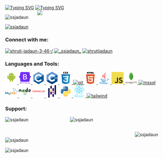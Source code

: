 [![Typing SVG](https://readme-typing-svg.demolab.com?font=Fira+Code&pause=1000&width=435&lines=Hey!+I'm+Shruti+Singh+Jadaun)](https://git.io/typing-svg)
[![Typing SVG](https://readme-typing-svg.demolab.com?font=Fira+Code&pause=1000&width=435&lines=I'm+a+FullStack+Developer+From+India)](https://git.io/typing-svg)
<img align="right" width="400" src="https://drive.google.com/file/d/11b3l4vgO1f76oPhZF4WTDvqWwVhMZDG9/view?usp=drive_link">

<p align="left"> <img src="https://komarev.com/ghpvc/?username=ssjadaun&label=Profile%20views&color=0e75b6&style=flat" alt="ssjadaun" /> </p>

<p align="left"> <a href="https://github.com/ryo-ma/github-profile-trophy"><img src="https://github-profile-trophy.vercel.app/?username=ssjadaun" alt="ssjadaun" /></a> </p>

<h3 align="left">Connect with me:</h3>
<p align="left">
<a href="https://linkedin.com/in/shruti-jadaun-3-46-/" target="blank"><img align="center" src="https://raw.githubusercontent.com/rahuldkjain/github-profile-readme-generator/master/src/images/icons/Social/linked-in-alt.svg" alt="shruti-jadaun-3-46-/" height="30" width="40" /></a>
<a href="https://instagram.com/_ssjadaun_" target="blank"><img align="center" src="https://raw.githubusercontent.com/rahuldkjain/github-profile-readme-generator/master/src/images/icons/Social/instagram.svg" alt="_ssjadaun_" height="30" width="40" /></a>
<a href="https://www.hackerrank.com/shrutijadaun" target="blank"><img align="center" src="https://raw.githubusercontent.com/rahuldkjain/github-profile-readme-generator/master/src/images/icons/Social/hackerrank.svg" alt="shrutijadaun" height="30" width="40" /></a>
</p>

<h3 align="left">Languages and Tools:</h3>
<p align="left"> <a href="https://developer.android.com" target="_blank" rel="noreferrer"> <img src="https://raw.githubusercontent.com/devicons/devicon/master/icons/android/android-original-wordmark.svg" alt="android" width="40" height="40"/> </a> <a href="https://getbootstrap.com" target="_blank" rel="noreferrer"> <img src="https://raw.githubusercontent.com/devicons/devicon/master/icons/bootstrap/bootstrap-plain-wordmark.svg" alt="bootstrap" width="40" height="40"/> </a> <a href="https://www.cprogramming.com/" target="_blank" rel="noreferrer"> <img src="https://raw.githubusercontent.com/devicons/devicon/master/icons/c/c-original.svg" alt="c" width="40" height="40"/> </a> <a href="https://www.w3schools.com/cpp/" target="_blank" rel="noreferrer"> <img src="https://raw.githubusercontent.com/devicons/devicon/master/icons/cplusplus/cplusplus-original.svg" alt="cplusplus" width="40" height="40"/> </a> <a href="https://www.w3schools.com/css/" target="_blank" rel="noreferrer"> <img src="https://raw.githubusercontent.com/devicons/devicon/master/icons/css3/css3-original-wordmark.svg" alt="css3" width="40" height="40"/> </a> <a href="https://git-scm.com/" target="_blank" rel="noreferrer"> <img src="https://www.vectorlogo.zone/logos/git-scm/git-scm-icon.svg" alt="git" width="40" height="40"/> </a> <a href="https://www.w3.org/html/" target="_blank" rel="noreferrer"> <img src="https://raw.githubusercontent.com/devicons/devicon/master/icons/html5/html5-original-wordmark.svg" alt="html5" width="40" height="40"/> </a> <a href="https://www.java.com" target="_blank" rel="noreferrer"> <img src="https://raw.githubusercontent.com/devicons/devicon/master/icons/java/java-original.svg" alt="java" width="40" height="40"/> </a> <a href="https://developer.mozilla.org/en-US/docs/Web/JavaScript" target="_blank" rel="noreferrer"> <img src="https://raw.githubusercontent.com/devicons/devicon/master/icons/javascript/javascript-original.svg" alt="javascript" width="40" height="40"/> </a> <a href="https://www.mongodb.com/" target="_blank" rel="noreferrer"> <img src="https://raw.githubusercontent.com/devicons/devicon/master/icons/mongodb/mongodb-original-wordmark.svg" alt="mongodb" width="40" height="40"/> </a> <a href="https://www.microsoft.com/en-us/sql-server" target="_blank" rel="noreferrer"> <img src="https://www.svgrepo.com/show/303229/microsoft-sql-server-logo.svg" alt="mssql" width="40" height="40"/> </a> <a href="https://www.mysql.com/" target="_blank" rel="noreferrer"> <img src="https://raw.githubusercontent.com/devicons/devicon/master/icons/mysql/mysql-original-wordmark.svg" alt="mysql" width="40" height="40"/> </a> <a href="https://nodejs.org" target="_blank" rel="noreferrer"> <img src="https://raw.githubusercontent.com/devicons/devicon/master/icons/nodejs/nodejs-original-wordmark.svg" alt="nodejs" width="40" height="40"/> </a> <a href="https://www.oracle.com/" target="_blank" rel="noreferrer"> <img src="https://raw.githubusercontent.com/devicons/devicon/master/icons/oracle/oracle-original.svg" alt="oracle" width="40" height="40"/> </a> <a href="https://pandas.pydata.org/" target="_blank" rel="noreferrer"> <img src="https://raw.githubusercontent.com/devicons/devicon/2ae2a900d2f041da66e950e4d48052658d850630/icons/pandas/pandas-original.svg" alt="pandas" width="40" height="40"/> </a> <a href="https://www.python.org" target="_blank" rel="noreferrer"> <img src="https://raw.githubusercontent.com/devicons/devicon/master/icons/python/python-original.svg" alt="python" width="40" height="40"/> </a> <a href="https://reactjs.org/" target="_blank" rel="noreferrer"> <img src="https://raw.githubusercontent.com/devicons/devicon/master/icons/react/react-original-wordmark.svg" alt="react" width="40" height="40"/> </a> <a href="https://tailwindcss.com/" target="_blank" rel="noreferrer"> <img src="https://www.vectorlogo.zone/logos/tailwindcss/tailwindcss-icon.svg" alt="tailwind" width="40" height="40"/> </a> </p>

<h3 align="left">Support:</h3>
<p><a href="https://www.buymeacoffee.com/ssjadaun"> <img align="left" src="https://cdn.buymeacoffee.com/buttons/v2/default-yellow.png" height="50" width="210" alt="ssjadaun" /></a><a href="https://ko-fi.com/ssjadaun"> <img align="left" src="https://cdn.ko-fi.com/cdn/kofi3.png?v=3" height="50" width="210" alt="ssjadaun" /></a></p><br><br>

<p><img align="left" src="https://github-readme-stats.vercel.app/api/top-langs?username=ssjadaun&show_icons=true&locale=en&layout=compact" alt="ssjadaun" /></p>

<p>&nbsp;<img align="center" src="https://github-readme-stats.vercel.app/api?username=ssjadaun&show_icons=true&locale=en" alt="ssjadaun" /></p>

<p><img align="center" src="https://github-readme-streak-stats.herokuapp.com/?user=ssjadaun&" alt="ssjadaun" /></p>
